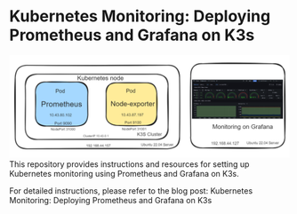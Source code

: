 # Kubernetes Monitoring: Deploying Prometheus and Grafana on K3s
![Project](pic.png)
This repository provides instructions and resources for setting up Kubernetes monitoring using Prometheus and Grafana on K3s.

For detailed instructions, please refer to the blog post: Kubernetes Monitoring: Deploying Prometheus and Grafana on K3s